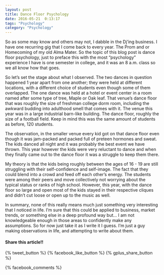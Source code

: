 ```yaml
---
layout: post
title: Dance Floor Psychology
date: 2016-05-21  0:13:17
tags: "Psychology"
category: "Psychology"
---
```


  So as some may know and others may not, I dabble in the Dj’ing
  business. I have one recurring gig that I come back to every year. The
  Prom and or Homecoming of my old Alma Mater. So the topic of this blog
  post is dance floor psychology, just to preface this with the most
  “psychology” experience I have is one semester in college, and it was
  an 8 a.m. class so we all know how that goes.

  So let’s set the stage about what I observed. The two dances in
  question happened 1 year apart from one another; they were held at
  different locations, with a different choice of students even though
  some of them overlapped. The one dance was held at a hotel or event
  center in a room named after some type of tree, Maple or Oak leaf.
  That venue’s dance floor that was roughly the size of freshman college
  dorm room, including the awkward budding into adulthood smell that
  comes with it. The venue this year was in a large industrial barn-like
  building. The dance floor, roughly the size of a football field. Keep
  in mind this was the same amount of students as before, 120 students.

  The observation, in the smaller venue every kid got on that dance
  floor even though it was jam-packed and packed full of preteen
  hormones and sweat. The kids danced all night and it was probably the
  best event we have thrown. This year however the kids were very
  reluctant to dance and when they finally came out to the dance floor
  it was a struggle to keep them there.

  My theory is that the kids being roughly between the ages of 16 - 19
  are still struggling with their self-confidence and self-image. The
  fact that they could blend into a crowd and feed off each other’s
  energy. The students were among their peers and move collectively not
  worrying about the typical status or ranks of high school. However,
  this year, with the dance floor so large and open most of the kids
  stayed in their respective cliques and didn’t cut loose or open up to
  the music as well.

  In summary, none of this really means much just something very
  interesting that I noticed in life. I’m sure that this could be
  applied to business, market trends, or something else in a deep
  profound way but… I am not knowledgeable enough in those areas to
  confidently make any assumptions. So for now just take it as I write
  it I guess. I’m just a guy making observations in life, and attempting
  to write about them.

#### Share this article!!
<div> 
  {% tweet_button %}
  {% facebook_like_button %}
  {% gplus_share_button %}
</div>

{% facebook_comments %}
